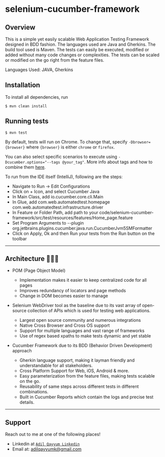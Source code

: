 # selenium-cucumber-framework

## Overview

This is a simple yet easily scalable Web Application Testing Framework designed in BDD fashion. The languages used are Java and Gherkins. The build tool used is Maven. The tests can easily be executed, modified or added without many code changes or complexities. The tests can be scaled or modified on the go right from the feature files.

Languages Used: JAVA, Gherkins

## Installation

To install all dependencies, run 

```console
$ mvn clean install
```

## Running tests ##

```console
$ mvn test
```

By default, tests will run on Chrome. To change that, specify `-Dbrowser={browser}` where `{browser}` is either `chrome` or `firefox`.

You can also select specific scenarios to execute using `-Dcucumber.options="--tags @your_tag"`. More info about tags and how to combine them [here](https://github.com/cucumber/cucumber/tree/master/tag-expressions).

To run from the IDE itself (IntelliJ), following are the steps:
- Navigate to Run -> Edit Configurations
- Click on + Icon, and select Cucumber Java
- In Main Class, add io.cucumber.core.cli.Main
- In Glue, add com.web.automatedtest.homepage com.web.automatedtest.infrastructure.driver
- In Feature or Folder Path, add path to your code/selenium-cucumber-framework/src/test/resources/features/Home_page.feature
- Set Program Arguments to  --plugin org.jetbrains.plugins.cucumber.java.run.CucumberJvm5SMFormatter
- Click on Apply, Ok and then Run your tests from the Run button on the toolbar

---

## Architecture 🔨🔨🔨

- POM (Page Object Model)
    - Implementation makes it easier to keep centralized code for all pages
    - Improves redundancy of locators and page methods
    - Change in DOM becomes easier to manage

- Selenium WebDriver tool as the baseline due to its vast array of open-source collection of APIs which is used for testing web applications.
	- Largest open source community and numerous integrations
	- Native Cross Browser and Cross OS support
	- Support for multiple languages and vast range of frameworks 
	- Use of regex based xpaths to make tests dynamic and yet stable
	
	
- Cucumber Framework due to its BDD (Behavior Driven Development) approach
	- Gherkin language support, making it layman friendly and understandable for all stakeholders.
	- Cross Platform Support for Web, iOS, Android & more.
	- Easy parameterization from the feature files, making tests scalable on the go.
	- Reusability of same steps across different tests in different combinations.
	- Built in Cucumber Reports which contain the logs and precise test details.

---

## Support

Reach out to me at one of the following places!

- Linkedin at <a href="https://www.linkedin.com/in/madilqayyum/" target="_blank">`Adil Qayyum Linkedin`</a>
- Email at: adilqayyumk@gmail.com
